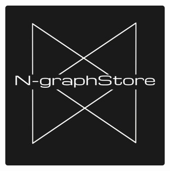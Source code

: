 [![logo.png](https://github.com/TortugaAttack/N-graphStore/blob/master/ngraphstore/src/main/resources/webResources/images/logo.png)](#)
